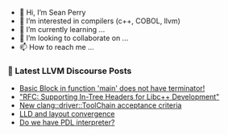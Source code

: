 - 👋 Hi, I’m Sean Perry
- 👀 I’m interested in compilers (c++, COBOL, llvm)
- 🌱 I’m currently learning ...
- 💞️ I’m looking to collaborate on ...
- 📫 How to reach me ...

<!---
s66perry/s66perry is a ✨ special ✨ repository because its `README.md` (this file) appears on your GitHub profile.
You can click the Preview link to take a look at your changes.
--->
### 📕 Latest LLVM Discourse Posts

<!-- DISCOURSE-LLVM:START -->
- [Basic Block in function &#39;main&#39; does not have terminator!](https://discourse.llvm.org/t/basic-block-in-function-main-does-not-have-terminator/79259#post_1)
- [&quot;RFC: Supporting In-Tree Headers for Libc++ Development&quot;](https://discourse.llvm.org/t/rfc-supporting-in-tree-headers-for-libc-development/79196#post_13)
- [New clang::driver::ToolChain acceptance criteria](https://discourse.llvm.org/t/new-clang-toolchain-acceptance-criteria/79233#post_6)
- [LLD and layout convergence](https://discourse.llvm.org/t/lld-and-layout-convergence/79232#post_3)
- [Do we have PDL interpreter?](https://discourse.llvm.org/t/do-we-have-pdl-interpreter/79255#post_2)
<!-- DISCOURSE-LLVM:END -->
